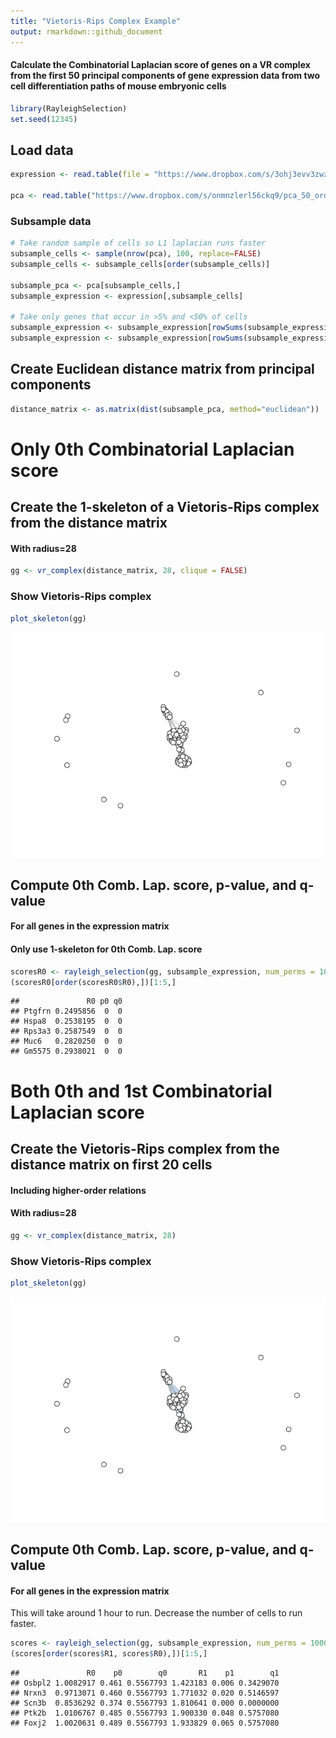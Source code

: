 ```yaml
---
title: "Vietoris-Rips Complex Example"
output: rmarkdown::github_document
---
```


#### Calculate the Combinatorial Laplacian score of genes on a VR complex from the first 50 principal components of gene expression data from two cell differentiation paths of mouse embryonic cells


```r
library(RayleighSelection)
set.seed(12345)
```

## Load data

```r
expression <- read.table(file = "https://www.dropbox.com/s/3ohj3evv3zwzrs9/filtered_normalized_counts_ordered.csv?dl=1", sep=",", header=TRUE, row.names=1, stringsAsFactors=FALSE)

pca <- read.table("https://www.dropbox.com/s/onmnzlerl56ckq9/pca_50_ordered.csv?dl=1", sep=",", header=TRUE, row.names=1, stringsAsFactors = FALSE)
```

### Subsample data

```r
# Take random sample of cells so L1 laplacian runs faster
subsample_cells <- sample(nrow(pca), 100, replace=FALSE)
subsample_cells <- subsample_cells[order(subsample_cells)]

subsample_pca <- pca[subsample_cells,]
subsample_expression <- expression[,subsample_cells]

# Take only genes that occur in >5% and <50% of cells
subsample_expression <- subsample_expression[rowSums(subsample_expression != 0)>5,]
subsample_expression <- subsample_expression[rowSums(subsample_expression != 0)<50,]
```

## Create Euclidean distance matrix from principal components

```r
distance_matrix <- as.matrix(dist(subsample_pca, method="euclidean"))
```



# Only 0th Combinatorial Laplacian score

## Create the 1-skeleton of a Vietoris-Rips complex from the distance matrix
#### With radius=28

```r
gg <- vr_complex(distance_matrix, 28, clique = FALSE)
```

### Show Vietoris-Rips complex

```r
plot_skeleton(gg)
```

![](vr_cycle_example_files/figure-markdown_github/unnamed-chunk-6-1.png)

## Compute 0th Comb. Lap. score, p-value, and q-value 
#### For all genes in the expression matrix
#### Only use 1-skeleton for 0th Comb. Lap. score

```r
scoresR0 <- rayleigh_selection(gg, subsample_expression, num_perms = 1000, num_cores = 8, one_forms = FALSE)
(scoresR0[order(scoresR0$R0),])[1:5,]
```

```
##               R0 p0 q0
## Ptgfrn 0.2495856  0  0
## Hspa8  0.2538195  0  0
## Rps3a3 0.2587549  0  0
## Muc6   0.2820250  0  0
## Gm5575 0.2938021  0  0
```



# Both 0th and 1st Combinatorial Laplacian score

## Create the Vietoris-Rips complex from the distance matrix on first 20 cells
#### Including higher-order relations
#### With radius=28

```r
gg <- vr_complex(distance_matrix, 28)
```

### Show Vietoris-Rips complex

```r
plot_skeleton(gg)
```

![](vr_cycle_example_files/figure-markdown_github/unnamed-chunk-9-1.png)

## Compute 0th Comb. Lap. score, p-value, and q-value 
#### For all genes in the expression matrix
This will take around 1 hour to run. Decrease the number of cells to run faster.

```r
scores <- rayleigh_selection(gg, subsample_expression, num_perms = 1000, num_cores = 8)
(scores[order(scores$R1, scores$R0),])[1:5,]
```

```
##               R0    p0        q0       R1    p1        q1
## Osbpl2 1.0082917 0.461 0.5567793 1.423183 0.006 0.3429070
## Nrxn3  0.9713071 0.460 0.5567793 1.771032 0.020 0.5146597
## Scn3b  0.8536292 0.374 0.5567793 1.810641 0.000 0.0000000
## Ptk2b  1.0106767 0.485 0.5567793 1.900330 0.048 0.5757080
## Foxj2  1.0020631 0.489 0.5567793 1.933829 0.065 0.5757080
```
